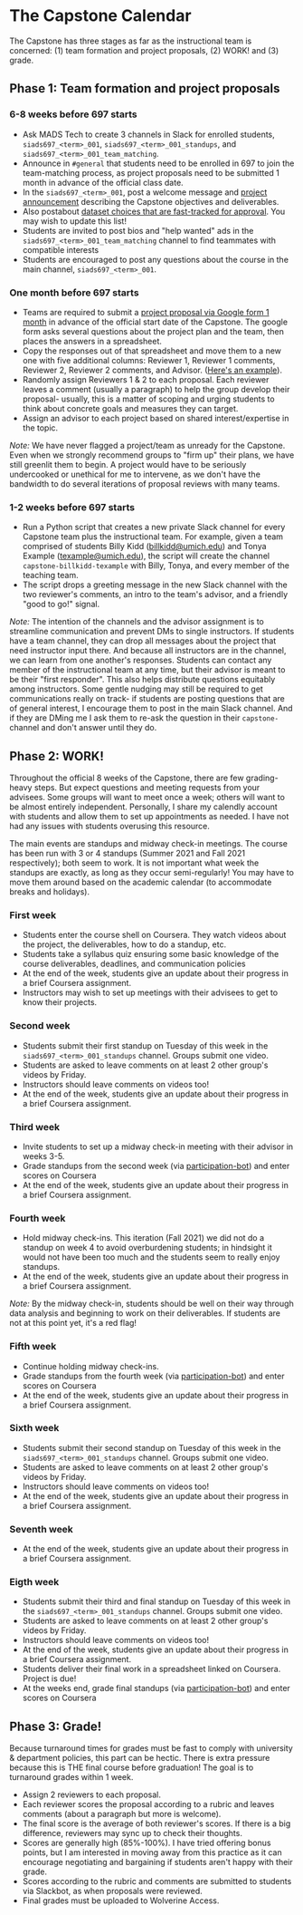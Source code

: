 # The Capstone Calendar

The Capstone has three stages as far as the instructional team is concerned: (1) team formation and project proposals, (2) WORK! and (3) grade. 

## Phase 1: Team formation and project proposals
### 6-8 weeks before 697 starts
- Ask MADS Tech to create 3 channels in Slack for enrolled students, `siads697_<term>_001`, `siads697_<term>_001_standups`, and `siads697_<term>_001_team_matching`.
- Announce in `#general` that students need to be enrolled in 697 to join the team-matching process, as project proposals need to be submitted 1 month in advance of the official class date. 
- In the `siads697_<term>_001`, post a welcome message and [project announcement](https://docs.google.com/document/d/1CpDaed706NALPNfEw5lzoOBp2aZBqR5_2J-88KDUK0g/edit?usp=sharing) describing the Capstone objectives and deliverables. 
- Also postabout [dataset choices that are fast-tracked for approval](https://docs.google.com/document/d/1Ibc_foCaiZNrNT-7h5p2yo5JNM_iZzdF1nb6P3maa-4/edit?usp=sharing). You may wish to update this list! 
- Students are invited to post bios and "help wanted" ads in the `siads697_<term>_001_team_matching` channel to find teammates with compatible interests 
- Students are encouraged to post any questions about the course in the main channel, `siads697_<term>_001`. 

### One month before 697 starts
- Teams are required to submit a [project proposal via Google form 1 month](https://forms.gle/LXZokami7m8SF4sN8) in advance of the official start date of the Capstone. The google form asks several questions about the project plan and the team, then places the answers in a spreadsheet. 
- Copy the responses out of that spreadsheet and move them to a new one with five additional columns: Reviewer 1, Reviewer 1 comments, Reviewer 2, Reviewer 2 comments, and Advisor. ([Here's an example](https://docs.google.com/spreadsheets/d/1EfyGU5KDs7-deb91PSsJ9lnfdEsBYL5OnY2yBacHvFg/edit?usp=sharing)).
- Randomly assign Reviewers 1 & 2 to each proposal. Each reviewer leaves a comment (usually a paragraph) to help the group develop their proposal- usually, this is a matter of scoping and urging students to think about concrete goals and measures they can target. 
- Assign an advisor to each project based on shared interest/expertise in the topic. 

_Note:_ We have never flagged a project/team as unready for the Capstone. Even when we strongly recommend groups to "firm up" their plans, we have still greenlit them to begin. A project would have to be seriously undercooked or unethical for me to intervene, as we don't have the bandwidth to do several iterations of proposal reviews with many teams. 
 
### 1-2 weeks before 697 starts
- Run a Python script that creates a new private Slack channel for every Capstone team plus the instructional team. For example, given a team comprised of students Billy Kidd (billkidd@umich.edu) and Tonya Example (texample@umich.edu), the script will create the channel `capstone-billkidd-texample` with Billy, Tonya, and every member of the teaching team. 
- The script drops a greeting message in the new Slack channel with the two reviewer's comments, an intro to the team's advisor, and a friendly "good to go!" signal. 

_Note:_ The intention of the channels and the advisor assignment is to streamline communication and prevent DMs to single instructors. If students have a team channel, they can drop all messages about the project that need instructor input there. And because all instructors are in the channel, we can learn from one another's responses. Students can contact any member of the instructional team at any time, but their advisor is meant to be their "first responder". This also helps distribute questions equitably among instructors. Some gentle nudging may still be required to get communications really on track- if students are posting questions that are of general interest, I encourage them to post in the main Slack channel. And if they are DMing me I ask them to re-ask the question in their `capstone-` channel and don't answer until they do.

## Phase 2: WORK! 
Throughout the official 8 weeks of the Capstone, there are few grading-heavy steps. But expect questions and meeting requests from your advisees. Some groups will want to meet once a week; others will want to be almost entirely independent. Personally, I share my calendly account with students and allow them to set up appointments as needed. I have not had any issues with students overusing this resource. 

The main events are standups and midway check-in meetings. The course has been run with 3 or 4 standups (Summer 2021 and Fall 2021 respectively); both seem to work. It is not important what week the standups are exactly, as long as they occur semi-regularly! You may have to move them around based on the academic calendar (to accommodate breaks and holidays). 

### First week
- Students enter the course shell on Coursera. They watch videos about the project, the deliverables, how to do a standup, etc.
- Students take a syllabus quiz ensuring some basic knowledge of the course deliverables, deadlines, and communication policies
- At the end of the week, students give an update about their progress in a brief Coursera assignment.
- Instructors may wish to set up meetings with their advisees to get to know their projects.

### Second week 
- Students submit their first standup on Tuesday of this week in the `siads697_<term>_001_standups` channel. Groups submit one video.
- Students are asked to leave comments on at least 2 other group's videos by Friday.
- Instructors should leave comments on videos too! 
- At the end of the week, students give an update about their progress in a brief Coursera assignment.

### Third week 
- Invite students to set up a midway check-in meeting with their advisor in weeks 3-5. 
- Grade standups from the second week (via [participation-bot](https://github.com/elleobrien/participation-bot)) and enter scores on Coursera
- At the end of the week, students give an update about their progress in a brief Coursera assignment.

### Fourth week
- Hold midway check-ins. This iteration (Fall 2021) we did not do a standup on week 4 to avoid overburdening students; in hindsight it would not have been too much and the students seem to really enjoy standups.
- At the end of the week, students give an update about their progress in a brief Coursera assignment.

_Note:_ By the midway check-in, students should be well on their way through data analysis and beginning to work on their deliverables. If students are not at this point yet, it's a red flag! 

### Fifth week
- Continue holding midway check-ins.
- Grade standups from the fourth week (via [participation-bot](https://github.com/elleobrien/participation-bot)) and enter scores on Coursera
- At the end of the week, students give an update about their progress in a brief Coursera assignment.

### Sixth week 
- Students submit their second standup on Tuesday of this week in the `siads697_<term>_001_standups` channel. Groups submit one video.
- Students are asked to leave comments on at least 2 other group's videos by Friday.
- Instructors should leave comments on videos too! 
- At the end of the week, students give an update about their progress in a brief Coursera assignment.

### Seventh week
- At the end of the week, students give an update about their progress in a brief Coursera assignment.

### Eigth week
- Students submit their third and final standup on Tuesday of this week in the `siads697_<term>_001_standups` channel. Groups submit one video.
- Students are asked to leave comments on at least 2 other group's videos by Friday.
- Instructors should leave comments on videos too! 
- At the end of the week, students give an update about their progress in a brief Coursera assignment.
- Students deliver their final work in a spreadsheet linked on Coursera. Project is due!
- At the weeks end, grade final standups (via [participation-bot](https://github.com/elleobrien/participation-bot)) and enter scores on Coursera

## Phase 3: Grade!
Because turnaround times for grades must be fast to comply with university & department policies, this part can be hectic. There is extra pressure because this is THE final course before graduation! The goal is to turnaround grades within 1 week. 

- Assign 2 reviewers to each proposal.
- Each reviewer scores the proposal according to a rubric and leaves comments (about a paragraph but more is welcome).
- The final score is the average of both reviewer's scores. If there is a big difference, reviewers may sync up to check their thoughts.
- Scores are generally high (85%-100%). I have tried offering bonus points, but I am interested in moving away from this practice as it can encourage negotiating and bargaining if students aren't happy with their grade.
- Scores according to the rubric and comments are submitted to students via Slackbot, as when proposals were reviewed. 
- Final grades must be uploaded to Wolverine Access. 







